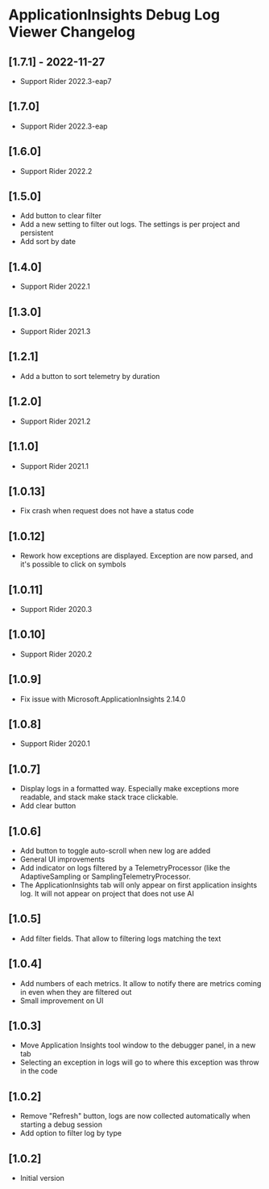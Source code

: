 # ApplicationInsights Debug Log Viewer Changelog

## [1.7.1] - 2022-11-27

* Support Rider 2022.3-eap7

## [1.7.0]

* Support Rider 2022.3-eap

## [1.6.0]

* Support Rider 2022.2

## [1.5.0]

* Add button to clear filter
* Add a new setting to filter out logs. The settings is per project and persistent
* Add sort by date

## [1.4.0]

* Support Rider 2022.1

## [1.3.0]

* Support Rider 2021.3

## [1.2.1]

* Add a button to sort telemetry by duration

## [1.2.0]

* Support Rider 2021.2

## [1.1.0]

* Support Rider 2021.1

## [1.0.13]

* Fix crash when request does not have a status code

## [1.0.12]

* Rework how exceptions are displayed. Exception are now parsed, and it's possible to click on symbols

## [1.0.11]

* Support Rider 2020.3

## [1.0.10]

* Support Rider 2020.2

## [1.0.9]

* Fix issue with Microsoft.ApplicationInsights 2.14.0

## [1.0.8]

* Support Rider 2020.1

## [1.0.7]

* Display logs in a formatted way. Especially make exceptions more readable, and stack make stack trace clickable.
* Add clear button

## [1.0.6]

* Add button to toggle auto-scroll when new log are added
* General UI improvements
* Add indicator on logs filtered by a TelemetryProcessor (like the AdaptiveSampling or SamplingTelemetryProcessor.
* The ApplicationInsights tab will only appear on first application insights log. It will not appear on project that does not use AI

## [1.0.5]

* Add filter fields. That allow to filtering logs matching the text

## [1.0.4]

* Add numbers of each metrics. It allow to notify there are metrics coming in even when they are filtered out
* Small improvement on UI

## [1.0.3]

* Move Application Insights tool window to the debugger panel, in a new tab
* Selecting an exception in logs will go to where this exception was throw in the code

## [1.0.2]

* Remove "Refresh" button, logs are now collected automatically when starting a debug session
* Add option to filter log by type

## [1.0.2]

* Initial version